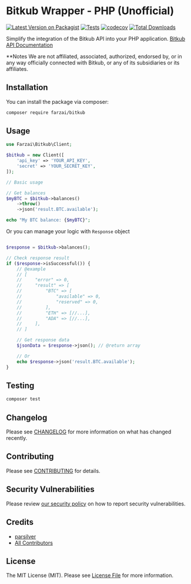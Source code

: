 # Bitkub Wrapper - PHP (Unofficial)

[![Latest Version on Packagist](https://img.shields.io/packagist/v/farzai/bitkub.svg?style=flat-square)](https://packagist.org/packages/farzai/bitkub)
[![Tests](https://img.shields.io/github/actions/workflow/status/farzai/bitkub-php/run-tests.yml?branch=main&label=tests&style=flat-square)](https://github.com/farzai/bitkub-php/actions/workflows/run-tests.yml)
[![codecov](https://codecov.io/gh/farzai/bitkub-php/branch/main/graph/badge.svg)](https://codecov.io/gh/farzai/bitkub-php)
[![Total Downloads](https://img.shields.io/packagist/dt/farzai/bitkub.svg?style=flat-square)](https://packagist.org/packages/farzai/bitkub)

Simplify the integration of the Bitkub API into your PHP application.
[Bitkub API Documentation](https://github.com/bitkub/bitkub-official-api-docs/blob/master/restful-api.md)

**Notes
We are not affiliated, associated, authorized, endorsed by, or in any way officially connected with Bitkub, or any of its subsidiaries or its affiliates.

## Installation

You can install the package via composer:

```bash
composer require farzai/bitkub
```

## Usage

```php
use Farzai\Bitkub\Client;

$bitkub = new Client([
    'api_key' => 'YOUR_API_KEY',
    'secret' => 'YOUR_SECRET_KEY',
]);

// Basic usage

// Get balances
$myBTC = $bitkub->balances()
    ->throw()
    ->json('result.BTC.available');

echo "My BTC balance: {$myBTC}";
```


Or you can manage your logic with `Response` object

```php

$response = $bitkub->balances();

// Check response result
if ($response->isSuccessful()) {
    // @example
    // [
    //     "error" => 0,
    //     "result" => [
    //         "BTC" => [
    //             "available" => 0,
    //             "reserved" => 0,
    //         ],
    //         "ETH" => [//...],
    //         "ADA" => [//...],
    //     ],
    // ]

    // Get response data
    $jsonData = $response->json(); // @return array

    // Or
    echo $response->json('result.BTC.available');
}
```

## Testing

```bash
composer test
```

## Changelog

Please see [CHANGELOG](CHANGELOG.md) for more information on what has changed recently.

## Contributing

Please see [CONTRIBUTING](https://github.com/farzai/.github/blob/main/CONTRIBUTING.md) for details.

## Security Vulnerabilities

Please review [our security policy](../../security/policy) on how to report security vulnerabilities.

## Credits

- [parsilver](https://github.com/parsilver)
- [All Contributors](../../contributors)

## License

The MIT License (MIT). Please see [License File](LICENSE.md) for more information.

